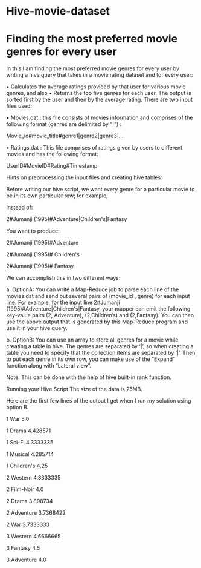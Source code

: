 # Hive-movie-dataset

# Finding the most preferred movie genres for every user

In this I am finding the most preferred movie genres for every user by writing a hive query that takes in a movie rating dataset and for every user:

•	Calculates the average ratings provided by that user for various movie genres, and also
•	Returns the top five genres for each user. The output is sorted first by the user and then by the average rating.
 There are two input files used:
 
•	Movies.dat : this file consists of movies information and comprises of the following format (genres are delimited by “|”) : 

Movie_id#movie_title#genre1|genre2|genre3|… 

•	Ratings.dat : This file comprises of ratings given by users to different movies and has the following format:

 UserID#MovieID#Rating#Timestamp


Hints on preprocessing the input files and creating hive tables:

Before writing our hive script, we want every genre for a particular movie to be in its own particular row; for example,

Instead of:

2#Jumanji (1995)#Adventure|Children's|Fantasy

You want to produce:

2#Jumanji (1995)#Adventure

2#Jumanji (1995)# Children's

2#Jumanji (1995)# Fantasy

We can accomplish this in two different ways:

a.	OptionA: You can write a Map-Reduce job to parse each line of the movies.dat and send out several pairs of (movie_id , genre) for each input line. For example, for the input line 2#Jumanji (1995)#Adventure|Children's|Fantasy, your mapper can emit the following key-value pairs (2, Adventure), (2,Children’s) and (2,Fantasy). You can then use the above output that is generated by this Map-Reduce program and use it in your hive query.

b.	OptionB: You can use an array to store all genres for a movie while creating a table in hive. The genres are separated by ‘|’, so when creating a table you need to specify that the collection items are separated by ‘|’. Then to put each genre in its own row, you can make use of the “Expand” function along with “Lateral view”. 

Note: This can be done with the help of hive built-in rank function.

Running your Hive Script 
The size of the data is 25MB.

Here are the first few lines of the output I get when I run my solution using option B.

1 War 5.0 

1 Drama 4.428571 

1 Sci-Fi 4.3333335 

1 Musical 4.285714

1 Children's 4.25 

2 Western 4.3333335 

2 Film-Noir 4.0 

2 Drama 3.898734 

2 Adventure 3.7368422 

2 War 3.7333333 

3 Western 4.6666665 

3 Fantasy 4.5

3 Adventure 4.0

